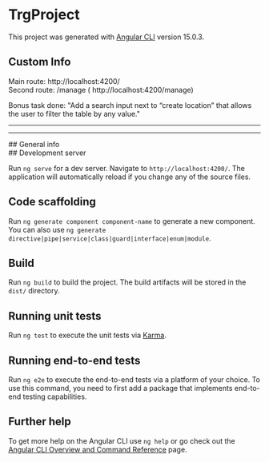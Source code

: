 # TrgProject

This project was generated with [Angular CLI](https://github.com/angular/angular-cli) version 15.0.3.

## Custom Info
Main route: http://localhost:4200/ <br />
Second route:  /manage ( http://localhost:4200/manage) <br />

Bonus task done: "Add a search input next to “create location” that allows the user to filter the table by any value."<br />

<hr>
<hr>
## General info 
<br />
## Development server

Run `ng serve` for a dev server. Navigate to `http://localhost:4200/`. The application will automatically reload if you change any of the source files.

## Code scaffolding

Run `ng generate component component-name` to generate a new component. You can also use `ng generate directive|pipe|service|class|guard|interface|enum|module`.

## Build

Run `ng build` to build the project. The build artifacts will be stored in the `dist/` directory.

## Running unit tests

Run `ng test` to execute the unit tests via [Karma](https://karma-runner.github.io).

## Running end-to-end tests

Run `ng e2e` to execute the end-to-end tests via a platform of your choice. To use this command, you need to first add a package that implements end-to-end testing capabilities.

## Further help

To get more help on the Angular CLI use `ng help` or go check out the [Angular CLI Overview and Command Reference](https://angular.io/cli) page.
